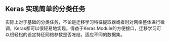 ## Keras 实现简单的分类任务
实际上对于基础的分类任务，不论是迁移学习特征提取器或者时对网络整体进行微调，Keras都可以很轻易地实现。得益于Keras Module的方便接口，迁移学习可以很轻松的设定特征网络参数是否冻结，适应不同的数据集。
